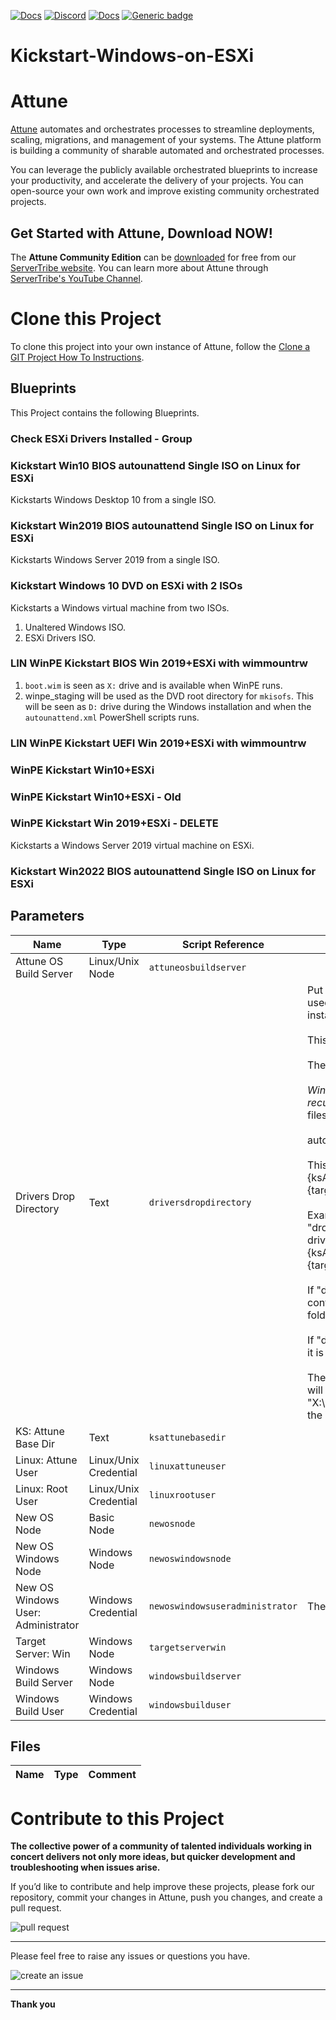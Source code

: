 



[![Docs](https://img.shields.io/badge/docs-latest-brightgreen.svg)](http://doc.servertribe.com)
[![Discord](https://img.shields.io/discord/844971127703994369)](http://discord.servertribe.com)
[![Docs](https://img.shields.io/badge/videos-watch-brightgreen.svg)](https://www.youtube.com/@servertribe)
[![Generic badge](https://img.shields.io/badge/download-latest-brightgreen.svg)](https://www.servertribe.com/community-edition/)

# Kickstart-Windows-on-ESXi






# Attune

[Attune](https://www.servertribe.com/)
automates and orchestrates processes to streamline deployments, scaling,
migrations, and management of your systems. The Attune platform is building a
community of sharable automated and orchestrated processes.

You can leverage the publicly available orchestrated blueprints to increase
your productivity, and accelerate the delivery of your projects. You can
open-source your own work and improve existing community orchestrated projects.

## Get Started with Attune, Download NOW!

The **Attune Community Edition** can be
[downloaded](https://www.servertribe.com/comunity-edition/)
for free from our
[ServerTribe website](https://www.servertribe.com/comunity-edition/).
You can learn more about Attune through
[ServerTribe's YouTube Channel](https://www.youtube.com/@servertribe).







# Clone this Project

To clone this project into your own instance of Attune, follow the
[Clone a GIT Project How To Instructions](https://servertribe-attune.readthedocs.io/en/latest/howto/design_workspace/clone_project.html).




## Blueprints

This Project contains the following Blueprints.



### Check ESXi Drivers Installed - Group


### Kickstart Win10 BIOS autounattend Single ISO on Linux for ESXi

Kickstarts Windows Desktop 10 from a single ISO.

### Kickstart Win2019 BIOS autounattend Single ISO on Linux for ESXi

Kickstarts Windows Server 2019 from a single ISO.

### Kickstart Windows 10 DVD on ESXi with 2 ISOs

Kickstarts a Windows virtual machine from two ISOs.
1. Unaltered Windows ISO.
2. ESXi Drivers ISO.

### LIN WinPE Kickstart BIOS Win 2019+ESXi with wimmountrw

1. `boot.wim` is seen as `X:` drive and is available when WinPE runs.
2.  winpe_staging will be used as the DVD root directory for `mkisofs`. This will be seen as `D:` drive during the Windows installation and when the `autounattend.xml` PowerShell scripts runs. 

### LIN WinPE Kickstart UEFI Win 2019+ESXi with wimmountrw


### WinPE Kickstart Win10+ESXi


### WinPE Kickstart Win10+ESXi - Old


### WinPE Kickstart Win 2019+ESXi - DELETE

Kickstarts a Windows Server 2019 virtual machine on ESXi.

### Kickstart Win2022 BIOS autounattend Single ISO on Linux for ESXi





## Parameters


| Name | Type | Script Reference | Comment |
| ---- | ---- | ---------------- | ------- |
| Attune OS Build Server | Linux/Unix Node | `attuneosbuildserver` |  |
| Drivers Drop Directory | Text | `driversdropdirectory` | Put any extra drivers you want used by WinPE and the Windows installer here.<br><br>This can contain subfolders.<br><br>These are the "*.inf" files.<br><br>WinPE's startnet.cmd will recursively search for the "*.inf" files to install.<br><br>autounattend.xml will do the same.<br><br>This folder path relative to "{ksAttuneBaseDir}/build-{targetServer.fqn}".<br><br>Example: Setting this as "drop_in_drivers" will mean the drivers drop in directory will be at "{ksAttuneBaseDir}/build-{targetServer.fqn}/drop_in_drivers".<br><br>If "drop_in_drivers" exists, it's contents will be copied to "Drivers" folder.<br><br>If "drop_in_drivers" does not exist, it is ignored.<br><br>The contents of the Drivers folder will eventually seen at "X:\attune_drivers" by WinPE and the Windows installer. |
| KS: Attune Base Dir | Text | `ksattunebasedir` |  |
| Linux: Attune User | Linux/Unix Credential | `linuxattuneuser` |  |
| Linux: Root User | Linux/Unix Credential | `linuxrootuser` |  |
| New OS Node | Basic Node | `newosnode` |  |
| New OS Windows Node | Windows Node | `newoswindowsnode` |  |
| New OS Windows User: Administrator | Windows Credential | `newoswindowsuseradministrator` | The windows administrator user |
| Target Server: Win | Windows Node | `targetserverwin` |  |
| Windows Build Server | Windows Node | `windowsbuildserver` |  |
| Windows Build User | Windows Credential | `windowsbuilduser` |  |




## Files

| Name | Type | Comment |
| ---- | ---- | ------- |






# Contribute to this Project

**The collective power of a community of talented individuals working in
concert delivers not only more ideas, but quicker development and
troubleshooting when issues arise.**

If you’d like to contribute and help improve these projects, please fork our
repository, commit your changes in Attune, push you changes, and create a
pull request.

<img src="https://www.servertribe.com/wp-content/uploads/2023/02/Attune-pull-request-01.png" alt="pull request"/>

---

Please feel free to raise any issues or questions you have.

<img src="https://www.servertribe.com/wp-content/uploads/2023/02/Attune-get-help-02.png" alt="create an issue"/>


---

**Thank you**
